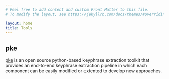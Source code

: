```yaml
---
# Feel free to add content and custom Front Matter to this file.
# To modify the layout, see https://jekyllrb.com/docs/themes/#overriding-theme-defaults

layout: home
title: Tools
---
```


## pke

[pke](https://github.com/boudinfl/pke) is an open source python-based keyphrase extraction toolkit that provides an end-to-end keyphrase extraction pipeline in which each component can be easily modified or extented to develop new approaches.
